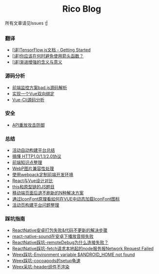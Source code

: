 <h1 align="center">Rico Blog</h1>

所有文章请见Issues ☝️

### 翻译
- [[译]TensorFlow.js文档 - Getting Started ](https://github.com/RicardoCao-Biker/RICO-BLOG/issues/13)
- [[译]你应该在何时避免使用箭头函数？](https://github.com/RicardoCao-Biker/RICO-BLOG/issues/12)
- [[译]渐进增强的含义与意义](https://github.com/RicardoCao-Biker/gold-miner/blob/translation/What-is-Progressive-Enhancement/TODO1/what-is-progressive-enhancement-and-why-it-matters.md)

### 源码分析
- [前端监控方案bad.js源码解析](https://github.com/RicardoCao-Biker/Front-End-Monitoring/blob/master/badjs-sourcedoce-explain.md)
- [实现一个Vue双向绑定](https://github.com/RicardoCao-Biker/RICO-BLOG/issues/14)
- [Vue-Cli源码分析](https://github.com/RicardoCao-Biker/RICO-BLOG/issues/20)

### 安全
- [API重放攻击防御](https://github.com/RicardoCao-Biker/RICO-BLOG/issues/2)

### 总结
- [活动自动构建平台总结](https://github.com/RicardoCao-Biker/RICO-BLOG/issues/22)
- [搞懂 HTTP1.0/1.1/2.0协议](https://github.com/RicardoCao-Biker/RICO-BLOG/issues/18)
- [前端知识点整理](https://github.com/RicardoCao-Biker/RICO-BLOG/issues/11)
- [WebP图片兼容性处理](https://github.com/RicardoCao-Biker/RICO-BLOG/issues/9)
- [使用webpack定制前端开发环境](https://github.com/RicardoCao-Biker/RICO-BLOG/issues/1)
- [React与Vue设计对比](https://github.com/RicardoCao-Biker/RICO-BLOG/issues/15)
- [this和原型链的JS题目](https://github.com/RicardoCao-Biker/RICO-BLOG/issues/16)
- [移动端页面后退不刷新的N种解决方案](https://github.com/RicardoCao-Biker/RICO-BLOG/issues/17)
- [通过IconFont原理看如何在VUE中动态加载IconFont图标](https://github.com/RicardoCao-Biker/RICO-BLOG/issues/19)
- [活动页构建平台问题整理](https://github.com/RicardoCao-Biker/RICO-BLOG/issues/21)

### 踩坑指南
- [ReactNative安卓打包失败&代码不更新的解决步骤](https://github.com/RicardoCao-Biker/RICO-BLOG/issues/10)
- [react-native-sound在安卓下播放音频失败](https://github.com/RicardoCao-Biker/RICO-BLOG/issues/8)
- [ReactNative踩坑-remoteDebug为什么连接失败？](https://github.com/RicardoCao-Biker/RICO-BLOG/issues/7)
- [ReactNative踩坑-fetch请求本地起的node服务报Network Request Failed](https://github.com/RicardoCao-Biker/RICO-BLOG/issues/6)
- [Weex踩坑-Environment variable $ANDROID_HOME not found](https://github.com/RicardoCao-Biker/RICO-BLOG/issues/5)
- [Weex踩坑-cocoapods的setup龟速](https://github.com/RicardoCao-Biker/RICO-BLOG/issues/4)
- [Weex采坑-header组件不渲染](https://github.com/RicardoCao-Biker/RICO-BLOG/issues/3)
